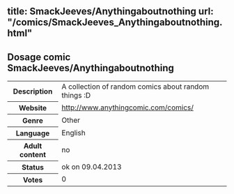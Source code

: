 title: SmackJeeves/Anythingaboutnothing
url: "/comics/SmackJeeves_Anythingaboutnothing.html"
---
Dosage comic SmackJeeves/Anythingaboutnothing
-----------------------------------------

<table class="comicinfo">
<tr>
<th>Description</th><td>A collection of random comics about random things :D</td>
</tr>
<tr>
<th>Website</th><td><a href="http://www.anythingcomic.com/comics/">http://www.anythingcomic.com/comics/</a></td>
</tr>
<tr>
<th>Genre</th><td>Other</td>
</tr>
<tr>
<th>Language</th><td>English</td>
</tr>
<tr>
<th>Adult content</th><td>no</td>
</tr>
<tr>
<th>Status</th><td>ok on 09.04.2013</td>
</tr>
<tr>
<th>Votes</th><td>0</div></td>
</tr>
</table>
